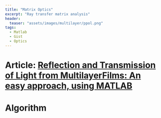 ```yaml
---
title: "Matrix Optics"
excerpt: "Ray transfer matrix analysis"
header:
  teaser: "assets/images/multilayer/ppol.png"
tags:
  - Matlab
  - Gist
  - Optics
---
```


# Article: [Reflection and Transmission of Light from MultilayerFilms: An easy approach, using MATLAB](https://www.researchgate.net/publication/329554976_Reflection_and_Transmission_of_Light_from_MultilayerFilms_An_easy_approach_using_MATLAB)

# Algorithm
<script src="https://gist.github.com/MShirazAhmad/0baeac60a1a929fdf5d565b79f0b9da2.js"></script>
